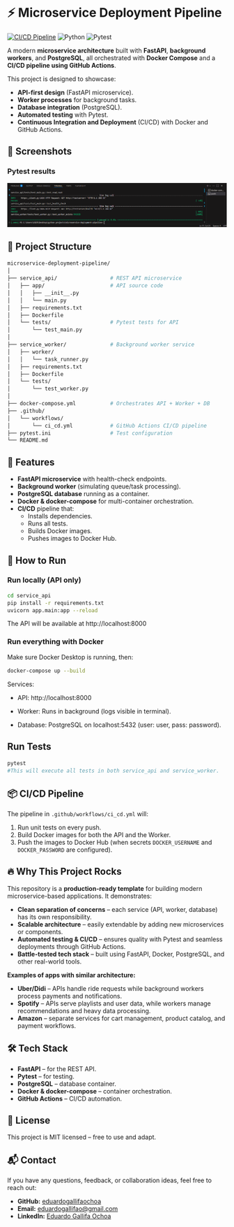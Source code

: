 # ⚡ Microservice Deployment Pipeline

[![CI/CD Pipeline](https://github.com/eduardogallifaochoa/microservice-deployment-pipeline/actions/workflows/ci_cd.yml/badge.svg)](https://github.com/eduardogallifaochoa/microservice-deployment-pipeline/actions)
![Python](https://img.shields.io/badge/python-3.13.5-blue.svg)
![Pytest](https://img.shields.io/badge/pytest-passing-brightgreen?logo=pytest)

A modern **microservice architecture** built with **FastAPI**, **background workers**, and **PostgreSQL**, all orchestrated with **Docker Compose** and a **CI/CD pipeline using GitHub Actions**.

This project is designed to showcase:
- **API-first design** (FastAPI microservice).
- **Worker processes** for background tasks.
- **Database integration** (PostgreSQL).
- **Automated testing** with Pytest.
- **Continuous Integration and Deployment** (CI/CD) with Docker and GitHub Actions.

## **📸 Screenshots**

### **Pytest results**
![Pytest Results](assets/pytest.png)


## **📂 Project Structure**
```bash
microservice-deployment-pipeline/
│
├── service_api/                 # REST API microservice
│   ├── app/                     # API source code
│   │   ├── __init__.py
│   │   └── main.py
│   ├── requirements.txt
│   ├── Dockerfile
│   └── tests/                   # Pytest tests for API
│       └── test_main.py
│
├── service_worker/              # Background worker service
│   ├── worker/
│   │   └── task_runner.py
│   ├── requirements.txt
│   ├── Dockerfile
│   └── tests/
│       └── test_worker.py
│
├── docker-compose.yml           # Orchestrates API + Worker + DB
├── .github/
│   └── workflows/
│       └── ci_cd.yml            # GitHub Actions CI/CD pipeline
├── pytest.ini                   # Test configuration
└── README.md
```

## **🚀 Features**
- **FastAPI microservice** with health-check endpoints.
- **Background worker** (simulating queue/task processing).
- **PostgreSQL database** running as a container.
- **Docker & docker-compose** for multi-container orchestration.
- **CI/CD** pipeline that:
  - Installs dependencies.
  - Runs all tests.
  - Builds Docker images.
  - Pushes images to Docker Hub.

## **🔧 How to Run**

### **Run locally (API only)**
```bash
cd service_api
pip install -r requirements.txt
uvicorn app.main:app --reload
```
The API will be available at http://localhost:8000

### **Run everything with Docker**

Make sure Docker Desktop is running, then:

```bash
docker-compose up --build
```
Services:

- API: http://localhost:8000

- Worker: Runs in background (logs visible in terminal).

- Database: PostgreSQL on localhost:5432 (user: user, pass: password).

## Run Tests
```bash
pytest
#This will execute all tests in both service_api and service_worker.
```

## **📦 CI/CD Pipeline**
The pipeline in `.github/workflows/ci_cd.yml` will:
1. Run unit tests on every push.
2. Build Docker images for both the API and the Worker.
3. Push the images to Docker Hub (when secrets `DOCKER_USERNAME` and `DOCKER_PASSWORD` are configured).

## **🔥 Why This Project Rocks**

This repository is a **production-ready template** for building modern microservice-based applications. It demonstrates:

- **Clean separation of concerns** – each service (API, worker, database) has its own responsibility.
- **Scalable architecture** – easily extendable by adding new microservices or components.
- **Automated testing & CI/CD** – ensures quality with Pytest and seamless deployments through GitHub Actions.
- **Battle-tested tech stack** – built using FastAPI, Docker, PostgreSQL, and other real-world tools.

**Examples of apps with similar architecture:**  
- **Uber/Didi** – APIs handle ride requests while background workers process payments and notifications.  
- **Spotify** – APIs serve playlists and user data, while workers manage recommendations and heavy data processing.  
- **Amazon** – separate services for cart management, product catalog, and payment workflows.

## **🛠 Tech Stack**
- **FastAPI** – for the REST API.
- **Pytest** – for testing.
- **PostgreSQL** – database container.
- **Docker & docker-compose** – container orchestration.
- **GitHub Actions** – CI/CD automation.



## **📜 License**
This project is MIT licensed – free to use and adapt.

## **📬 Contact**

If you have any questions, feedback, or collaboration ideas, feel free to reach out:

- **GitHub:** [eduardogallifaochoa](https://github.com/eduardogallifaochoa)
- **Email:** eduardogallifao@gmail.com
- **LinkedIn:** [Eduardo Gallifa Ochoa](https://www.linkedin.com/in/eduardogallifaochoa/)